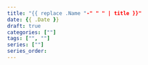 ```yaml
---
title: "{{ replace .Name "-" " " | title }}"
date: {{ .Date }}
draft: true
categories: [""]
tags: ["", ""]
series: [""]
series_order:
---
```


